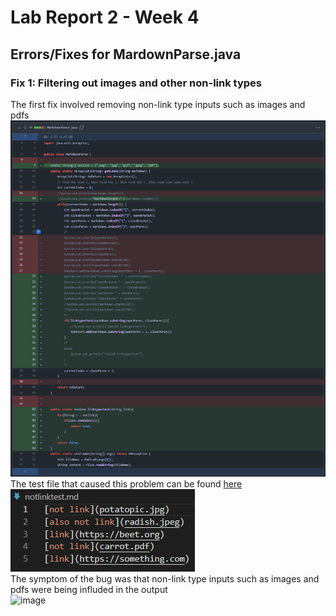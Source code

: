 # Lab Report 2 - Week 4
## Errors/Fixes for MardownParse.java

### Fix 1: Filtering out images and other non-link types
The first fix involved removing non-link type inputs such as images and pdfs
![image](lab2images/notlinktest-gitChange.png) <br>
The test file that caused this problem can be found [here](https://github.com/Potato0112/markdown-parser/blob/main/notlinktest.md) <br>
![image](lab2images/notlinktest-errorfile.png) <br>
The symptom of the bug was that non-link type inputs such as images and pdfs were being influded in the output <br>
![image](lab2images/notlinktest-beforeOutput) <br>

